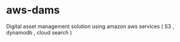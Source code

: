 aws-dams
========

Digital asset management solution using amazon aws services ( S3 , dynamodb , cloud search )
